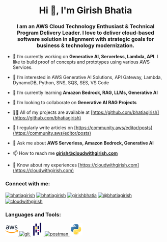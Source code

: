   <h1 align="center">Hi 👋, I'm Girish Bhatia</h1>
<h3 align="center">I am an AWS Cloud Technology Enthusiast & Technical Program Delivery Leader. I love to deliver cloud-based software solution in alignment with strategic goals for business & technology modernization.</h3>

- 🔭 I’m currently working on **Generative AI, Serverless, Lambda, API**. I like to build proof of concepts and prototypes using various AWS Services. 

- 👀 I’m interested in AWS Generative AI Solutions, API Gateway, Lambda, DynamoDB, Python, SNS, SQS, SES, VS Code

- 🌱 I’m currently learning **Amazon Bedrock, RAG, LLMs, Generative AI**

- 👯 I’m looking to collaborate on **Generative AI RAG Projects**

- 👨‍💻 All of my projects are available at [https://github.com/bhatiagirish](https://github.com/bhatiagirish)

- 📝 I regularly write articles on [https://community.aws/editor/posts](https://community.aws/editor/posts)

- 💬 Ask me about **AWS Serverless, Amazon Bedrock, Generative AI**

- 📫 How to reach me **girish@cloudwithgirish.com**

- 📄 Know about my experiences [https://cloudwithgirish.com](https://cloudwithgirish.com)
<!--
- ⚡ Fun fact **TBD**

  --!>

<h3 align="left">Connect with me:</h3>
<p align="left">
<a href="https://dev.to/bhatiagirish" target="blank"><img align="center" src="https://raw.githubusercontent.com/rahuldkjain/github-profile-readme-generator/master/src/images/icons/Social/devto.svg" alt="bhatiagirish" height="30" width="40" /></a>
<a href="https://twitter.com/bhatiagirish" target="blank"><img align="center" src="https://raw.githubusercontent.com/rahuldkjain/github-profile-readme-generator/master/src/images/icons/Social/twitter.svg" alt="bhatiagirish" height="30" width="40" /></a>
<a href="https://linkedin.com/in/girishbhatia" target="blank"><img align="center" src="https://raw.githubusercontent.com/rahuldkjain/github-profile-readme-generator/master/src/images/icons/Social/linked-in-alt.svg" alt="girishbhatia" height="30" width="40" /></a>
<a href="https://medium.com/@bhatiagirish" target="blank"><img align="center" src="https://raw.githubusercontent.com/rahuldkjain/github-profile-readme-generator/master/src/images/icons/Social/medium.svg" alt="@bhatiagirish" height="30" width="40" /></a>
<a href="https://www.youtube.com/@cloudwithgirish" target="blank"><img align="center" src="https://raw.githubusercontent.com/rahuldkjain/github-profile-readme-generator/master/src/images/icons/Social/youtube.svg" alt="cloudwithgirish" height="30" width="40" /></a>
</p>

<h3 align="left">Languages and Tools:</h3>
<p align="left"> <a href="https://aws.amazon.com" target="_blank" rel="noreferrer"> <img src="https://raw.githubusercontent.com/devicons/devicon/master/icons/amazonwebservices/amazonwebservices-original-wordmark.svg" alt="aws" width="40" height="40"/> </a> <a href="https://git-scm.com/" target="_blank" rel="noreferrer"> <img src="https://www.vectorlogo.zone/logos/git-scm/git-scm-icon.svg" alt="git" width="40" height="40"/> </a> <a href="https://pandas.pydata.org/" target="_blank" rel="noreferrer"> <img src="https://raw.githubusercontent.com/devicons/devicon/2ae2a900d2f041da66e950e4d48052658d850630/icons/pandas/pandas-original.svg" alt="pandas" width="40" height="40"/> </a> <a href="https://postman.com" target="_blank" rel="noreferrer"> <img src="https://www.vectorlogo.zone/logos/getpostman/getpostman-icon.svg" alt="postman" width="40" height="40"/> </a> <a href="https://www.python.org" target="_blank" rel="noreferrer"> <img src="https://raw.githubusercontent.com/devicons/devicon/master/icons/python/python-original.svg" alt="python" width="40" height="40"/> </a> </p>
